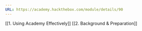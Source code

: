 ```yaml
---
URL: https://academy.hackthebox.com/module/details/90
---
```

[[1. Using Academy Effectively]]
[[2. Background & Preparation]]

